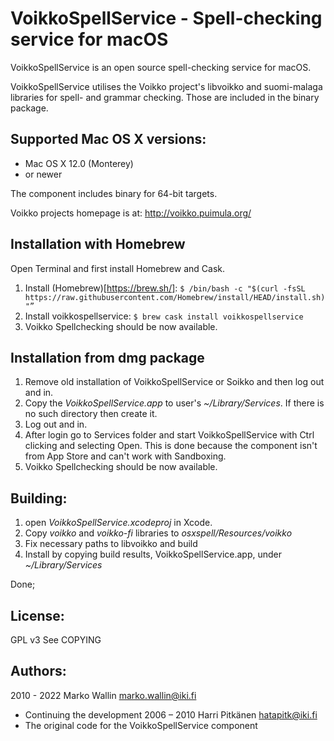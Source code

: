 # VoikkoSpellService - Spell-checking service for macOS

VoikkoSpellService is an open source spell-checking service for macOS.

VoikkoSpellService utilises the Voikko project's libvoikko and suomi-malaga libraries for spell- and grammar checking. Those are included in the binary package.

## Supported Mac OS X versions:

- Mac OS X 12.0 (Monterey)
- or newer

The component includes binary for 64-bit targets.

Voikko projects homepage is at: http://voikko.puimula.org/

## Installation with Homebrew

Open Terminal and first install Homebrew and Cask.

1. Install (Homebrew)[https://brew.sh/]: `$ /bin/bash -c "$(curl -fsSL https://raw.githubusercontent.com/Homebrew/install/HEAD/install.sh)"”`
1. Install voikkospellservice: `$ brew cask install voikkospellservice`
1. Voikko Spellchecking should be now available.

## Installation from dmg package

1. Remove old installation of VoikkoSpellService or Soikko and then log out and in.
2. Copy the *VoikkoSpellService.app* to user's *~/Library/Services*. If there is no such directory then create it.
3. Log out and in.
4. After login go to Services folder and start VoikkoSpellService with Ctrl clicking and selecting Open. This is done because the component isn't from App Store and can't work with Sandboxing.
5. Voikko Spellchecking should be now available.

## Building:

1. open *VoikkoSpellService.xcodeproj* in Xcode.
2. Copy *voikko* and *voikko-fi* libraries to *osxspell/Resources/voikko*
3. Fix necessary paths to libvoikko and build
4. Install by copying build results, VoikkoSpellService.app, under *~/Library/Services*

Done;

## License:

GPL v3
See COPYING

## Authors:

2010 - 2022 Marko Wallin <marko.wallin@iki.fi>
* Continuing the development
2006 – 2010 Harri Pitkänen <hatapitk@iki.fi>
* The original code for the VoikkoSpellService component
